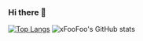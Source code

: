 ### Hi there 👋
[![Top Langs](https://github-readme-stats.vercel.app/api/top-langs/?username=xFooFoo&layout=compact&theme=midnight-purple)](https://github.com/xFooFoo/github-readme-stats)
![xFooFoo's GitHub stats](https://github-readme-stats.vercel.app/api?username=xFooFoo&theme=midnight-purple&show_icons=true&hide=issues,contribs)

